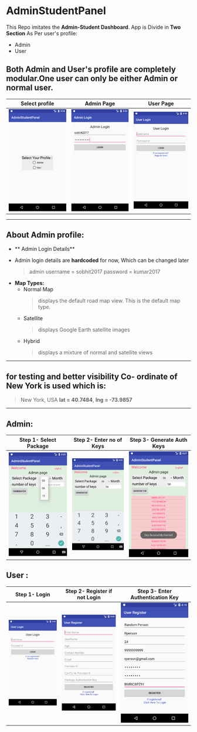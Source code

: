 # AdminStudentPanel

This Repo imitates the **Admin-Student Dashboard**. App is Divide in **Two Section** As Per user's profile:
 - Admin
 - User
 
 Both Admin and User's profile are completely modular.One user can only be either Admin or normal user.
---
 | Select profile | Admin Page | User Page |
| :------------------------------------: | :------------------------------------: | :-----------------------: |
| ![](01.png ) | ![](02.png) | ![](06.png) |

---
## About Admin profile:
* ** Admin Login Details**
 - Admin login details are **hardcoded** for now, Which can be changed later 
   > admin username = sobhit2017  password = kumar2017
* **Map Types:**
  * Normal Map
    > displays the default road map view. This is the default map type.
  * Satellite
    > displays Google Earth satellite images
  * Hybrid
    > displays a mixture of normal and satellite views
    
---
## for testing and better visibility Co- ordinate of New York is used which is:
> New York, USA         **lat = 40.7484**,   **lng = -73.9857**
---
## Admin:

| Step 1- Select Package | Step 2- Enter no of Keys | Step 3- Generate Auth Keys |
| :------------------------------------: | :------------------------------------: | :-----------------------: |
| ![](03.png ) | ![](04.png) | ![](05.png) |


## User :
| Step 1- Login | Step 2- Register if not Login | Step 3- Enter Authentication Key |
| :------------------------------------: | :------------------------------------: | :-----------------------: |
| ![](06.png ) | ![](07.png) | ![](08.png)|


